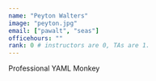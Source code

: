 ```yaml
---
name: "Peyton Walters"
image: "peyton.jpg"
email: ["pawalt", "seas"]
officehours: ""
rank: 0 # instructors are 0, TAs are 1.
---
```

Professional YAML Monkey